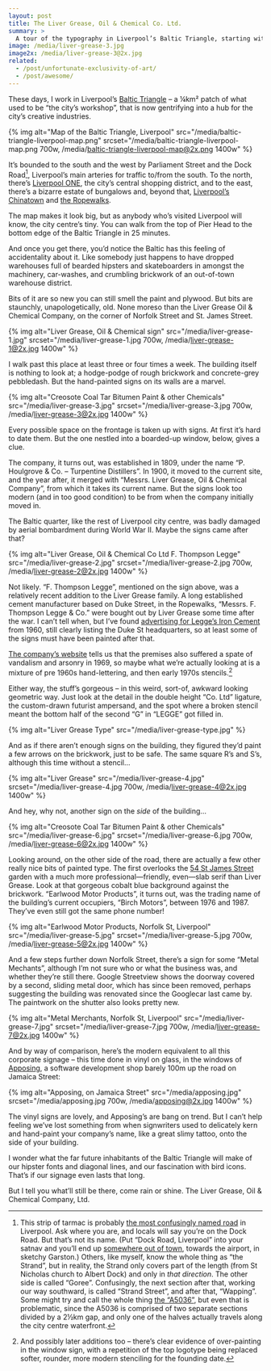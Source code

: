 ```yaml
---
layout: post
title: The Liver Grease, Oil & Chemical Co. Ltd.
summary: >
  A tour of the typography in Liverpool’s Baltic Triangle, starting with the bizarre and exquisite Liver Grease, Oil &amp; Chemical Co. Ltd.
image: /media/liver-grease-3.jpg
image2x: /media/liver-grease-3@2x.jpg
related:
  - /post/unfortunate-exclusivity-of-art/
  - /post/awesome/
---
```


These days, I work in Liverpool’s [Baltic Triangle](http://www.liverpoolbaltictriangle.co.uk/visit/) – a ¼km² patch of what used to be “the city’s workshop”, that is now gentrifying into a hub for the city’s creative industries.

{% img alt="Map of the Baltic Triangle, Liverpool" src="/media/baltic-triangle-liverpool-map.png" srcset="/media/baltic-triangle-liverpool-map.png 700w, /media/baltic-triangle-liverpool-map@2x.png 1400w" %}

It’s bounded to the south and the west by Parliament Street and the Dock Road[^1], Liverpool’s main arteries for traffic to/from the south. To the north, there’s [Liverpool ONE](http://www.liverpool-one.com/getting_here.aspx), the city’s central shopping district, and to the east, there’s a bizarre estate of bungalows and, beyond that, [Liverpool’s Chinatown](http://en.wikipedia.org/wiki/Chinatown,_Liverpool) and [the Ropewalks](http://en.wikipedia.org/wiki/RopeWalks,_Liverpool).

The map makes it look big, but as anybody who’s visited Liverpool will know, the city centre’s tiny. You can walk from the top of Pier Head to the bottom edge of the Baltic Triangle in 25 minutes.

And once you get there, you’d notice the Baltic has this feeling of accidentality about it. Like somebody just happens to have dropped warehouses full of bearded hipsters and skateboarders in amongst the machinery, car-washes, and crumbling brickwork of an out-of-town warehouse district.

Bits of it are so new you can still smell the paint and plywood. But bits are staunchly, unapologetically, old. None moreso than the Liver Grease Oil & Chemical Company, on the corner of Norfolk Street and St. James Street.

{% img alt="Liver Grease, Oil & Chemical sign" src="/media/liver-grease-1.jpg" srcset="/media/liver-grease-1.jpg 700w, /media/liver-grease-1@2x.jpg 1400w" %}

I walk past this place at least three or four times a week. The building itself is nothing to look at; a hodge-podge of rough brickwork and concrete-grey pebbledash. But the hand-painted signs on its walls are a marvel.

{% img alt="Creosote Coal Tar Bitumen Paint & other Chemicals" src="/media/liver-grease-3.jpg" srcset="/media/liver-grease-3.jpg 700w, /media/liver-grease-3@2x.jpg 1400w" %}

Every possible space on the frontage is taken up with signs. At first it’s hard to date them. But the one nestled into a boarded-up window, below, gives a clue.

The company, it turns out, was established in 1809, under the name “P. Houlgrove & Co. – Turpentine Distillers”. In 1900, it moved to the current site, and the year after, it merged with “Messrs. Liver Grease, Oil & Chemical Company”, from which it takes its current name. But the signs look too modern (and in too good condition) to be from when the company initially moved in.

The Baltic quarter, like the rest of Liverpool city centre, was badly damaged by aerial bombardment during World War II. Maybe the signs came after that?

{% img alt="Liver Grease, Oil & Chemical Co Ltd F. Thompson Legge" src="/media/liver-grease-2.jpg" srcset="/media/liver-grease-2.jpg 700w, /media/liver-grease-2@2x.jpg 1400w" %}

Not likely. “F. Thompson Legge”, mentioned on the sign above, was a relatively recent addition to the Liver Grease family. A long established cement manufacturer based on Duke Street, in the Ropewalks, “Messrs. F. Thompson Legge & Co.” were bought out by Liver Grease some time after the war. I can’t tell when, but I’ve found [advertising for Legge’s Iron Cement](http://www.gracesguide.co.uk/File:Im1960MWYB-Legge.jpg) from 1960, still clearly listing the Duke St headquarters, so at least some of the signs must have been painted after that.

[The company’s website](http://www.livergreaseltd.co.uk) tells us that the premises also suffered a spate of vandalism and arsonry in 1969, so maybe what we’re actually looking at is a mixture of pre 1960s hand-lettering, and then early 1970s stencils.[^2]

Either way, the stuff’s gorgeous – in this weird, sort-of, awkward looking geometric way. Just look at the detail in the double height “Co. Ltd” ligature, the custom-drawn futurist ampersand, and the spot where a broken stencil meant the bottom half of the second “G” in “LEGGE” got filled in.

{% img alt="Liver Grease Type" src="/media/liver-grease-type.jpg" %}

And as if there aren’t enough signs on the building, they figured they’d paint a few arrows on the brickwork, just to be safe. The same square R’s and S’s, although this time without a stencil…

{% img alt="Liver Grease" src="/media/liver-grease-4.jpg" srcset="/media/liver-grease-4.jpg 700w, /media/liver-grease-4@2x.jpg 1400w" %}

And hey, why not, another sign on the *side* of the building…

{% img alt="Creosote Coal Tar Bitumen Paint & other Chemicals" src="/media/liver-grease-6.jpg" srcset="/media/liver-grease-6.jpg 700w, /media/liver-grease-6@2x.jpg 1400w" %}

Looking around, on the other side of the road, there are actually a few other really nice bits of painted type. The first overlooks the [54 St James Street](http://www.thewomensorganisation.org.uk/54stjamesstreet) garden with a much more professional—friendly, even—slab serif than Liver Grease. Look at that gorgeous cobalt blue background against the brickwork. “Earlwood Motor Products”, it turns out, was the trading name of the building’s current occupiers, “Birch Motors”, between 1976 and 1987. They’ve even still got the same phone number!

{% img alt="Earlwood Motor Products, Norfolk St, Liverpool" src="/media/liver-grease-5.jpg" srcset="/media/liver-grease-5.jpg 700w, /media/liver-grease-5@2x.jpg 1400w" %}

And a few steps further down Norfolk Street, there’s a sign for some “Metal Mechants”, although I’m not sure who or what the business was, and whether they’re still there. Google Streetview shows the doorway covered by a second, sliding metal door, which has since been removed, perhaps suggesting the building was renovated since the Googlecar last came by. The paintwork on the shutter also looks pretty new.

{% img alt="Metal Merchants, Norfolk St, Liverpool" src="/media/liver-grease-7.jpg" srcset="/media/liver-grease-7.jpg 700w, /media/liver-grease-7@2x.jpg 1400w" %}

And by way of comparison, here’s the modern equivalent to all this corporate signage – this time done in vinyl on glass, in the windows of [Apposing](http://www.apposing.co.uk/), a software development shop barely 100m up the road on Jamaica Street:

{% img alt="Apposing, on Jamaica Street" src="/media/apposing.jpg" srcset="/media/apposing.jpg 700w, /media/apposing@2x.jpg 1400w" %}

The vinyl signs are lovely, and Apposing’s are bang on trend. But I can’t help feeling we’ve lost something from when signwriters used to delicately kern and hand-paint your company’s name, like a great slimy tattoo, onto the side of your building.

I wonder what the far future inhabitants of the Baltic Triangle will make of our hipster fonts and diagonal lines, and our fascination with bird icons. That’s if our signage even lasts that long.

But I tell you what’ll still be there, come rain or shine. The Liver Grease, Oil & Chemical Company, Ltd.

[^1]: This strip of tarmac is probably [the most confusingly named road](http://www.sevenstreets.com/blog/2012/11/06/ghost-streets-7-the-dock-road/) in Liverpool. Ask where you are, and locals will say you’re on the Dock Road. But that’s not its name. (Put “Dock Road, Liverpool” into your satnav and you’ll end up [somewhere out of town](https://www.google.co.uk/maps/place/Dock+Rd+Liverpool/@53.3759135,-2.9505996,13z), towards the airport, in sketchy Garston.) Others, like myself, know the whole thing as “the Strand”, but in reality, the Strand only covers part of the length (from St Nicholas church to Albert Dock) and only in *that direction*. The other side is called “Goree”. Confusingly, the next section after that, working our way southward, is called “Strand Street”, and after that, “Wapping”. Some might try and call the whole thing [the “A5036”](https://en.wikipedia.org/wiki/A5036_road_%28Great_Britain%29), but even that is problematic, since the A5036 is comprised of two separate sections divided by a 2½km gap, and only one of the halves actually travels along the city centre waterfront.

[^2]:  And possibly later additions too – there’s clear evidence of over-painting in the window sign, with a repetition of the top logotype being replaced softer, rounder, more modern stenciling for the founding date.

